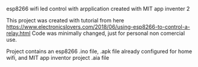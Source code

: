 esp8266 wifi led control with arpplication created with MIT app inventer 2

This project was created with tutorial from here
https://www.electronicslovers.com/2018/06/using-esp8266-to-control-a-relay.html
Code was minimally changed, just for personal non comercial use.

Project contains an esp8266 .ino file, .apk file already configured for home wifi, and MIT app inventor project .aia file